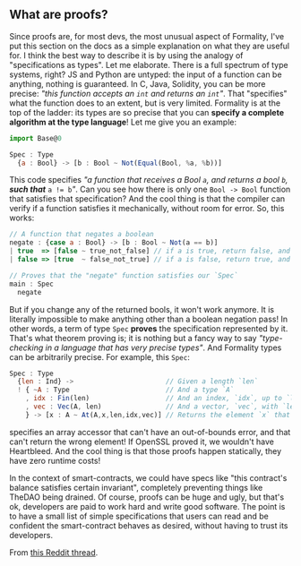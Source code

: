 ## What are proofs?

Since proofs are, for most devs, the most unusual aspect of Formality, I've put this section on the docs as a simple explanation on what they are useful for. I think the best way to describe it is by using the analogy of "specifications as types". Let me elaborate. There is a full spectrum of type systems, right? JS and Python are untyped: the input of a function can be anything, nothing is guaranteed. In C, Java, Solidity, you can be more precise: *"this function accepts an `int` and returns an `int`"*. That "specifies" what the function does to an extent, but is very limited. Formality is at the top of the ladder: its types are so precise that you can **specify a complete algorithm at the type language**! Let me give you an example:

```javascript
import Base@0

Spec : Type
  {a : Bool} -> [b : Bool ~ Not(Equal(Bool, %a, %b))]
```

This code specifies *"a function that receives a Bool `a`, and returns a bool `b`,* ***such that*** `a != b`*"*. Can you see how there is only one `Bool -> Bool` function that satisfies that specification? And the cool thing is that the compiler can verify if a function satisfies it mechanically, without room for error. So, this works:

```javascript
// A function that negates a boolean
negate : {case a : Bool} -> [b : Bool ~ Not(a == b)]
| true  => [false ~ true_not_false] // if a is true, return false, and prove that `a != false`
| false => [true  ~ false_not_true] // if a is false, return true, and prove that `a != true"

// Proves that the "negate" function satisfies our `Spec`
main : Spec
  negate
```

But if you change any of the returned bools, it won't work anymore. It is literally impossible to make anything other than a boolean negation pass! In other words, a term of type `Spec` **proves** the specification represented by it. That's what theorem proving is; it is nothing but a fancy way to say *"type-checking in a language that has very precise types"*. And Formality types can be arbitrarily precise. For example, this `Spec`:

```javascript
Spec : Type
  {len : Ind} ->                       // Given a length `len`
  ! { ~A : Type                        // And a type `A`
    , idx : Fin(len)                   // And an index, `idx`, up to `len`
    , vec : Vec(A, len)                // And a vector, `vec`, with `len` elements of type `A`
    } -> [x : A ~ At(A,x,len,idx,vec)] // Returns the element `x` that is at index `idx` of that `vec`
```

specifies an array accessor that can't have an out-of-bounds error, and that can't return the wrong element! If OpenSSL proved it, we wouldn't have Heartbleed. And the cool thing is that those proofs happen statically, they have zero runtime costs!

In the context of smart-contracts, we could have specs like "this contract's balance satisfies certain invariant", completely preventing things like TheDAO being drained. Of course, proofs can be huge and ugly, but that's ok, developers are paid to work hard and write good software. The point is to have a small list of simple specifications that users can read and be confident the smart-contract behaves as desired, without having to trust its developers.

From [this Reddit thread](https://www.reddit.com/r/ethereum/comments/d45vpq/im_hyper_bullish_on_ethereum/f08waxj/?context=1).
